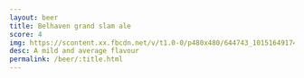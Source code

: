 ```yaml
---
layout: beer
title: Belhaven grand slam ale
score: 4
img: https://scontent.xx.fbcdn.net/v/t1.0-0/p480x480/644743_10151649174378745_793600072_n.jpg?oh=4ce45e584492e42846fa89f0274beaf6&oe=58768397
desc: A mild and average flavour
permalink: /beer/:title.html
---
```

